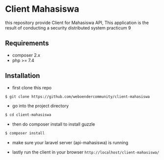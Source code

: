 # Client Mahasiswa
this repository provide Client for Mahasiswa API, This application is the result of conducting a security distributed system practicum 9

## Requirements
- composer 2.x
- php >= 7.4

## Installation
- first clone this repo
``` bash
$ git clone https://github.com/weboendercommunity/client-mahasiswa
```
- go into the project directory
``` bash
$ cd client-mahasiswa
```
- then do composer install to install guzzle
``` bash
$ composer install
```
- make sure your laravel server (api-mahasiswa) is running
  
- lastly run the client in your browser
`http://localhost/client-mahasiswa/`